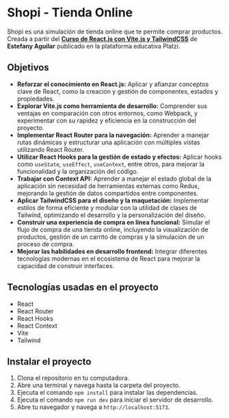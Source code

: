 # Shopi - Tienda Online

Shopi es una simulación de tienda online que te permite comprar productos. Creada a partir del [**Curso de React.js con Vite.js y TailwindCSS**](https://platzi.com/cursos/react-vite-tailwindcss/) de **Estefany Aguilar** publicado en la plataforma educativa Platzi.

## Objetivos  
- **Reforzar el conocimiento en React.js:** Aplicar y afianzar conceptos clave de React, como la creación y gestión de componentes, estados y propiedades.  
- **Explorar Vite.js como herramienta de desarrollo:** Comprender sus ventajas en comparación con otros entornos, como Webpack, y experimentar con su rapidez y eficiencia en la construcción del proyecto.  
- **Implementar React Router para la navegación:** Aprender a manejar rutas dinámicas y estructurar una aplicación con múltiples vistas utilizando React Router.  
- **Utilizar React Hooks para la gestión de estado y efectos:** Aplicar hooks como `useState`, `useEffect`, `useContext`, entre otros, para mejorar la funcionalidad y la organización del código.  
- **Trabajar con Context API:** Aprender a manejar el estado global de la aplicación sin necesidad de herramientas externas como Redux, mejorando la gestión de datos compartidos entre componentes.  
- **Aplicar TailwindCSS para el diseño y la maquetación:** Implementar estilos de forma eficiente y modular con la utilidad de clases de Tailwind, optimizando el desarrollo y la personalización del diseño.  
- **Construir una experiencia de compra en línea funcional:** Simular el flujo de compra de una tienda online, incluyendo la visualización de productos, gestión de un carrito de compras y la simulación de un proceso de compra.  
- **Mejorar las habilidades en desarrollo frontend:** Integrar diferentes tecnologías modernas en el ecosistema de React para mejorar la capacidad de construir interfaces.  


## Tecnologías usadas en el proyecto

- React
- React Router
- React Hooks
- React Context
- Vite
- Tailwind

## Instalar el proyecto

1. Clona el repositorio en tu computadora.
2. Abre una terminal y navega hasta la carpeta del proyecto.
3. Ejecuta el comando `npm install` para instalar las dependencias.
4. Ejecuta el comando `npm run dev` para iniciar el servidor de desarrollo.
5. Abre tu navegador y navega a `http://localhost:5173`.
